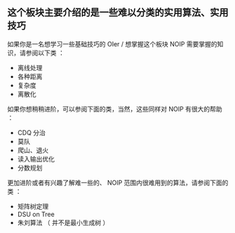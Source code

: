 ## 这个板块主要介绍的是一些难以分类的实用算法、实用技巧

如果你是一名想学习一些基础技巧的 OIer / 想掌握这个板块 NOIP 需要掌握的知识，请参阅以下类 ：
- 离线处理
- 各种距离
- 复杂度
- 离散化

如果你想稍稍进阶，可以参阅下面的类，当然，这些同样对 NOIP 有很大的帮助 ：
- CDQ 分治
- 莫队
- 爬山、退火
- 读入输出优化
- 分数规划

更加进阶或者有兴趣了解难一些的、 NOIP 范围内很难用到的算法，请参阅下面的类 ：
- 矩阵树定理
- DSU on Tree
- 朱刘算法 （ 并不是最小生成树 ）
